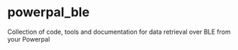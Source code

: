 # powerpal_ble
Collection of code, tools and documentation for data retrieval over BLE from your Powerpal
